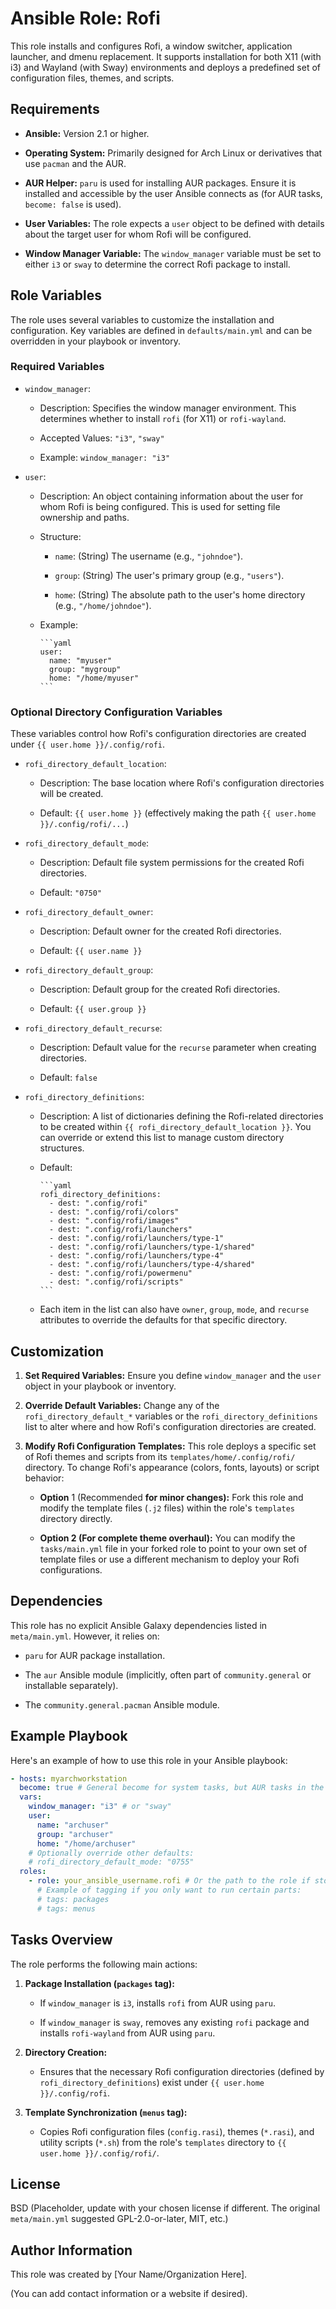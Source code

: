 # Ansible Role: Rofi

This role installs and configures Rofi, a window switcher, application launcher, and dmenu replacement. It supports installation for both X11 (with i3) and Wayland (with Sway) environments and deploys a predefined set of configuration files, themes, and scripts.

## Requirements

- **Ansible:** Version 2.1 or higher.

- **Operating System:** Primarily designed for Arch Linux or derivatives that use `pacman` and the AUR.

- **AUR Helper:** `paru` is used for installing AUR packages. Ensure it is installed and accessible by the user Ansible connects as (for AUR tasks, `become: false` is used).

- **User Variables:** The role expects a `user` object to be defined with details about the target user for whom Rofi will be configured.

- **Window Manager Variable:** The `window_manager` variable must be set to either `i3` or `sway` to determine the correct Rofi package to install.

## Role Variables

The role uses several variables to customize the installation and configuration. Key variables are defined in `defaults/main.yml` and can be overridden in your playbook or inventory.

### Required Variables

- `window_manager`:

  - Description: Specifies the window manager environment. This determines whether to install `rofi` (for X11) or `rofi-wayland`.

  - Accepted Values: `"i3"`, `"sway"`

  - Example: `window_manager: "i3"`

- `user`:

  - Description: An object containing information about the user for whom Rofi is being configured. This is used for setting file ownership and paths.

  - Structure:

    - `name`: (String) The username (e.g., `"johndoe"`).

    - `group`: (String) The user's primary group (e.g., `"users"`).

    - `home`: (String) The absolute path to the user's home directory (e.g., `"/home/johndoe"`).

  - Example:

        ```yaml
        user:
          name: "myuser"
          group: "mygroup"
          home: "/home/myuser"
        ```

### Optional Directory Configuration Variables

These variables control how Rofi's configuration directories are created under `{{ user.home }}/.config/rofi`.

- `rofi_directory_default_location`:

  - Description: The base location where Rofi's configuration directories will be created.

  - Default: `{{ user.home }}` (effectively making the path `{{ user.home }}/.config/rofi/...`)

- `rofi_directory_default_mode`:

  - Description: Default file system permissions for the created Rofi directories.

  - Default: `"0750"`

- `rofi_directory_default_owner`:

  - Description: Default owner for the created Rofi directories.

  - Default: `{{ user.name }}`

- `rofi_directory_default_group`:

  - Description: Default group for the created Rofi directories.

  - Default: `{{ user.group }}`

- `rofi_directory_default_recurse`:

  - Description: Default value for the `recurse` parameter when creating directories.

  - Default: `false`

- `rofi_directory_definitions`:

  - Description: A list of dictionaries defining the Rofi-related directories to be created within `{{ rofi_directory_default_location }}`. You can override or extend this list to manage custom directory structures.

  - Default:

        ```yaml
        rofi_directory_definitions:
          - dest: ".config/rofi"
          - dest: ".config/rofi/colors"
          - dest: ".config/rofi/images"
          - dest: ".config/rofi/launchers"
          - dest: ".config/rofi/launchers/type-1"
          - dest: ".config/rofi/launchers/type-1/shared"
          - dest: ".config/rofi/launchers/type-4"
          - dest: ".config/rofi/launchers/type-4/shared"
          - dest: ".config/rofi/powermenu"
          - dest: ".config/rofi/scripts"
        ```

  - Each item in the list can also have `owner`, `group`, `mode`, and `recurse` attributes to override the defaults for that specific directory.

## Customization

1. **Set Required Variables:** Ensure you define `window_manager` and the `user` object in your playbook or inventory.

2. **Override Default Variables:** Change any of the `rofi_directory_default_*` variables or the `rofi_directory_definitions` list to alter where and how Rofi's configuration directories are created.

3. **Modify Rofi Configuration Templates:** This role deploys a specific set of Rofi themes and scripts from its `templates/home/.config/rofi/` directory. To change Rofi's appearance (colors, fonts, layouts) or script behavior:

    - **Option** 1 (Recommended **for minor changes):** Fork this role and modify the template files (`.j2` files) within the role's `templates` directory directly.

    - **Option 2 (For complete theme overhaul):** You can modify the `tasks/main.yml` file in your forked role to point to your own set of template files or use a different mechanism to deploy your Rofi configurations.

## Dependencies

This role has no explicit Ansible Galaxy dependencies listed in `meta/main.yml`. However, it relies on:

- `paru` for AUR package installation.

- The `aur` Ansible module (implicitly, often part of `community.general` or installable separately).

- The `community.general.pacman` Ansible module.

## Example Playbook

Here's an example of how to use this role in your Ansible playbook:

```yaml
- hosts: myarchworkstation
  become: true # General become for system tasks, but AUR tasks in the role use become: false
  vars:
    window_manager: "i3" # or "sway"
    user:
      name: "archuser"
      group: "archuser"
      home: "/home/archuser"
    # Optionally override other defaults:
    # rofi_directory_default_mode: "0755"
  roles:
    - role: your_ansible_username.rofi # Or the path to the role if stored locally
      # Example of tagging if you only want to run certain parts:
      # tags: packages
      # tags: menus
```

## Tasks Overview

The role performs the following main actions:

1. **Package Installation (`packages` tag):**

    - If `window_manager` is `i3`, installs `rofi` from AUR using `paru`.

    - If `window_manager` is `sway`, removes any existing `rofi` package and installs `rofi-wayland` from AUR using `paru`.

2. **Directory Creation:**

    - Ensures that the necessary Rofi configuration directories (defined by `rofi_directory_definitions`) exist under `{{ user.home }}/.config/rofi`.

3. **Template Synchronization (`menus` tag):**

    - Copies Rofi configuration files (`config.rasi`), themes (`*.rasi`), and utility scripts (`*.sh`) from the role's `templates` directory to `{{ user.home }}/.config/rofi/`.

## License

BSD (Placeholder, update with your chosen license if different. The original `meta/main.yml` suggested GPL-2.0-or-later, MIT, etc.)

## Author Information

This role was created by [Your Name/Organization Here].

(You can add contact information or a website if desired).

